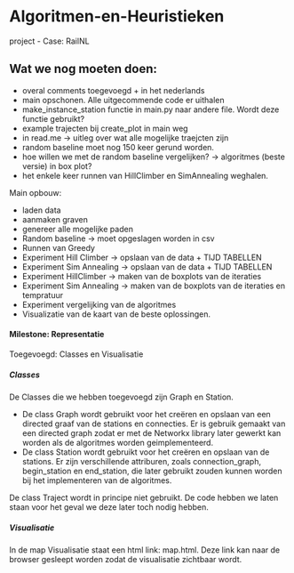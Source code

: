 # Algoritmen-en-Heuristieken
project - Case: RailNL



## Wat we nog moeten doen:
- overal comments toegevoegd + in het nederlands
- main opschonen. Alle uitgecommende code er uithalen
- make_instance_station functie in main.py naar andere file. Wordt deze functie gebruikt?
- example trajecten bij create_plot in main weg
- in read.me -> uitleg over wat alle mogelijke traejcten zijn
- random baseline moet nog 150 keer gerund worden. 
- hoe willen we met de random baseline vergelijken? -> algoritmes (beste versie) in box plot?
- het enkele keer runnen van HillClimber en SimAnnealing weghalen.

Main opbouw:
- laden data
- aanmaken graven
- genereer alle mogelijke paden
- Random baseline -> moet opgeslagen worden in csv
- Runnen van Greedy
- Experiment Hill Climber -> opslaan van de data + TIJD TABELLEN
- Experiment Sim Annealing -> opslaan van de data + TIJD TABELLEN
- Experiment HillClimber -> maken van de boxplots van de iteraties
- Experiment Sim Annealing -> maken van de boxplots van de iteraties en tempratuur
- Experiment vergelijking van de algoritmes
- Visualizatie van de kaart van de beste oplossingen.

#### Milestone: Representatie
Toegevoegd: Classes en Visualisatie

##### Classes
De Classes die we hebben toegevoegd zijn Graph en Station. 
- De class Graph wordt gebruikt voor het creëren en opslaan van een directed graaf van de stations en connecties. Er is gebruik gemaakt van een directed graph zodat er met de Networkx library later gewerkt kan worden als de algoritmes worden geimplementeerd. 
- De class Station wordt gebruikt voor het creëren en opslaan van de stations. Er zijn verschillende attriburen, zoals connection_graph, begin_station en end_station, die later gebruikt zouden kunnen worden bij het implementeren van de algoritmes.

De class Traject wordt in principe niet gebruikt. De code hebben we laten staan voor het geval we deze later toch nodig hebben.

##### Visualisatie
In de map Visualisatie staat een html link: map.html. Deze link kan naar de browser gesleept worden zodat de visualisatie zichtbaar wordt.




